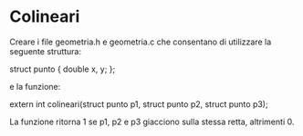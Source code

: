 # Colineari

Creare i file geometria.h e geometria.c che consentano di utilizzare la seguente struttura:


struct punto {
    double x, y;
};


e la funzione:


extern int colineari(struct punto p1, struct punto p2, struct punto p3);


La funzione ritorna 1 se p1, p2 e p3 giacciono sulla stessa retta, altrimenti 0.
